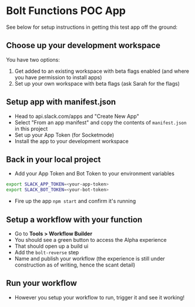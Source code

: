 # Bolt Functions POC App 
See below for setup instructions in getting this test app off the ground:
## Choose up your development workspace
You have two options:
1. Get added to an existing workspace with beta flags enabled (and where you have permission to install apps)
2. Set up your own workspace with beta flags (ask Sarah for the flags)
## Setup app with manifest.json
* Head to api.slack.com/apps and "Create New App"
* Select "From an app manifest" and copy the contents of `manifest.json` in this project
* Set up your App Token (for Socketmode)
* Install the app to your development workspace

## Back in your local project
* Add your App Token and Bot Token to your environment variables
```bash
export SLACK_APP_TOKEN=<your-app-token>
export SLACK_BOT_TOKEN=<your-bot-token>
```
* Fire up the app `npm start` and confirm it's running
## Setup a workflow with your function
* Go to **Tools > Workflow Builder** 
* You should see a green button to access the Alpha experience
* That should open up a build ui
* Add the `bolt-reverse` step
* Name and publish your workflow (the experience is still under construction as of writing, hence the scant detail)

## Run your workflow
* However you setup your workflow to run, trigger it and see it working!